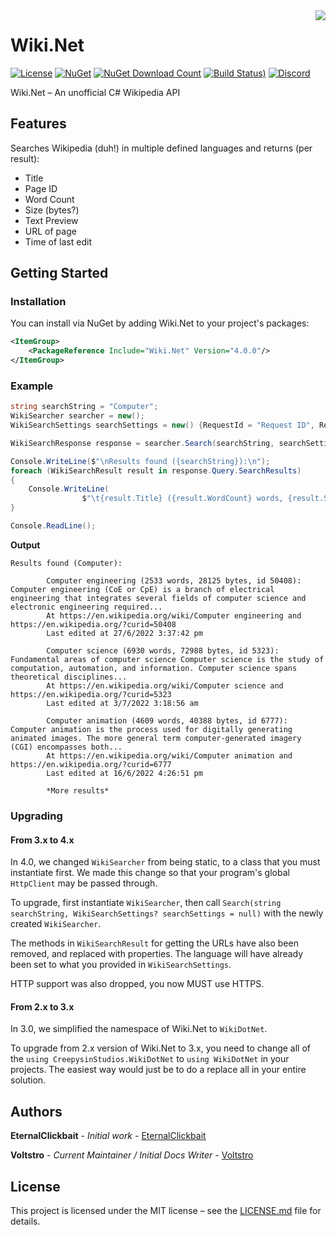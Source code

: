 <img align="right" src="icon.png">

# Wiki.Net

[![License](https://img.shields.io/github/license/Voltstro-Studios/Wiki.Net?label=License)](/LICENSE.md)
[![NuGet](https://img.shields.io/nuget/v/Wiki.Net?label=NuGet)](https://www.nuget.org/packages/Wiki.Net/)
[![NuGet Download Count](https://img.shields.io/nuget/dt/Wiki.Net?label=Downloads&logo=nuget&color=blue&logoColor=blue)](https://www.nuget.org/packages/Wiki.Net/)
[![Build Status)](https://img.shields.io/azure-devops/build/Voltstro-Studios/c4df32aa-4dfd-4b92-bf94-fe6c31c47b03/4/master?label=Build&logo=azure-pipelines)](https://dev.azure.com/Voltstro-Studios/Wiki.Net/_build/latest?definitionId=4&branchName=master)
[![Discord](https://img.shields.io/badge/Discord-Voltstro-7289da.svg?logo=discord)](https://discord.voltstro.dev)

Wiki.Net – An unofficial C# Wikipedia API

## Features

Searches Wikipedia (duh!) in multiple defined languages and returns (per result):
* Title
* Page ID
* Word Count
* Size (bytes?)
* Text Preview
* URL of page
* Time of last edit

## Getting Started

### Installation

You can install via NuGet by adding Wiki.Net to your project's packages:

```xml
<ItemGroup>
    <PackageReference Include="Wiki.Net" Version="4.0.0"/>
</ItemGroup>
```

### Example

```csharp
string searchString = "Computer";
WikiSearcher searcher = new();
WikiSearchSettings searchSettings = new() {RequestId = "Request ID", ResultLimit = 5, ResultOffset = 2, Language = "en"};

WikiSearchResponse response = searcher.Search(searchString, searchSettings);

Console.WriteLine($"\nResults found ({searchString}):\n");
foreach (WikiSearchResult result in response.Query.SearchResults)
{
	Console.WriteLine(
                $"\t{result.Title} ({result.WordCount} words, {result.Size} bytes, id {result.PageId}):\t{result.Preview}...\n\tAt {result.Url.AbsoluteUri} and {result.ConstantUrl.AbsoluteUri}\n\tLast edited at {result.LastEdited}\n");
}

Console.ReadLine();
```

**Output**
```
Results found (Computer):

        Computer engineering (2533 words, 28125 bytes, id 50408):       Computer engineering (CoE or CpE) is a branch of electrical engineering that integrates several fields of computer science and electronic engineering required...
        At https://en.wikipedia.org/wiki/Computer engineering and https://en.wikipedia.org/?curid=50408
        Last edited at 27/6/2022 3:37:42 pm

        Computer science (6930 words, 72988 bytes, id 5323):    Fundamental areas of computer science Computer science is the study of computation, automation, and information. Computer science spans theoretical disciplines...
        At https://en.wikipedia.org/wiki/Computer science and https://en.wikipedia.org/?curid=5323
        Last edited at 3/7/2022 3:18:56 am

        Computer animation (4609 words, 40388 bytes, id 6777):  Computer animation is the process used for digitally generating animated images. The more general term computer-generated imagery (CGI) encompasses both...
        At https://en.wikipedia.org/wiki/Computer animation and https://en.wikipedia.org/?curid=6777
        Last edited at 16/6/2022 4:26:51 pm

        *More results*
```

### Upgrading

#### From 3.x to 4.x

In 4.0, we changed `WikiSearcher` from being static, to a class that you must instantiate first. We made this change so that your program's global `HttpClient` may be passed through.

To upgrade, first instantiate `WikiSearcher`, then call `Search(string searchString, WikiSearchSettings? searchSettings = null)` with the newly created `WikiSearcher`.

The methods in `WikiSearchResult` for getting the URLs have also been removed, and replaced with properties. The language will have already been set to what you provided in `WikiSearchSettings`.

HTTP support was also dropped, you now MUST use HTTPS.

#### From 2.x to 3.x

In 3.0, we simplified the namespace of Wiki.Net to `WikiDotNet`.

To upgrade from 2.x version of Wiki.Net to 3.x, you need to change all of the `using CreepysinStudios.WikiDotNet` to `using WikiDotNet` in your projects. The easiest way would just be to do a replace all in your entire solution.

## Authors

**EternalClickbait** - *Initial work* - [EternalClickbait](https://github.com/EternalClickbait)

**Voltstro** - *Current Maintainer / Initial Docs Writer* - [Voltstro](https://github.com/Voltstro)

## License

This project is licensed under the MIT license – see the [LICENSE.md](/LICENSE.md) file for details.
